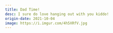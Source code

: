 ```yaml
---
title: Dad Time!
desc: I sure do love hanging out with you kiddo!
origin-date: 2021-10-04
image: https://i.imgur.com/4h5XRfV.jpg
---
```

